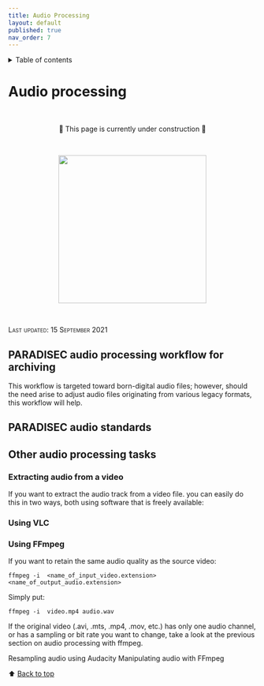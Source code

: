 ```yaml
---
title: Audio Processing
layout: default
published: true
nav_order: 7
---
```


<details closed markdown="block">
  <summary>
    Table of contents
  </summary>
  {: .text-delta }
1. TOC
{:toc}
</details>

<style>
H5{color:White !important;}
</style>

<style>
H6{color:White !important;}
</style>

# Audio processing
<br>
<p align="center">
🚧 This page is currently under construction 🚧
</p>

<br>
<p align="center">
  <img width="300" src="images/Revox_front.gif">
</p>
<br>

<span style="font-variant:small-caps;">Last updated: 15 September 2021</span>

## PARADISEC audio processing workflow for archiving
This workflow is targeted toward born-digital audio files; however, should the need arise to adjust audio files originating from various legacy formats, this workflow will help.  

## PARADISEC audio standards

## Other audio processing tasks

### Extracting audio from a video
If you want to extract the audio track from a video file. you can easily do this in two ways, both using software that is freely available:

### Using VLC

### Using FFmpeg
If you want to retain the same audio quality as the source video:
```
ffmpeg -i  <name_of_input_video.extension> <name_of_output_audio.extension>
```

Simply put:
```
ffmpeg -i  video.mp4 audio.wav
```

If the original video (.avi, .mts, .mp4, .mov, etc.) has only one audio channel, or has a sampling or bit rate you want to change, take a look at the previous section on audio processing with ffmpeg.

Resampling audio using Audacity	Manipulating audio with FFmpeg

⬆️ [Back to top](#)